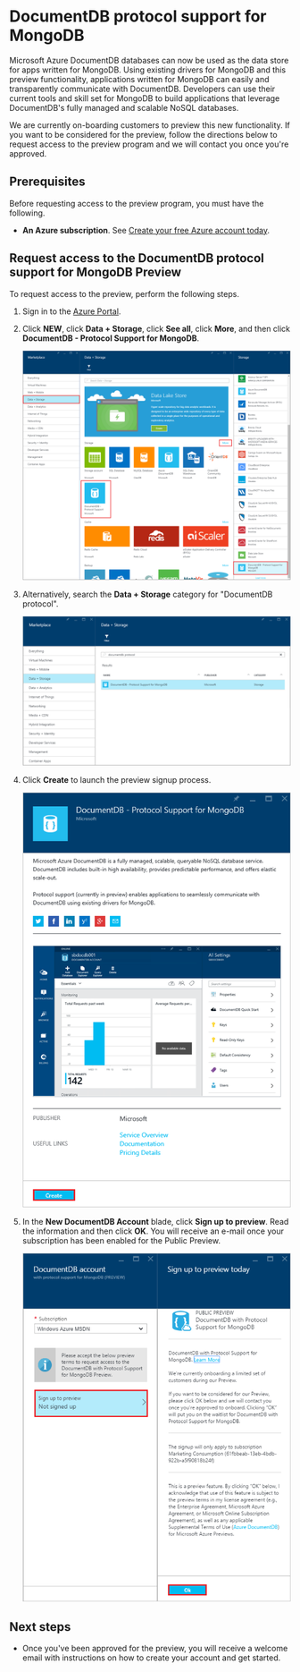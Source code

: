 <properties 
	pageTitle="DocumentDB protocol support for MongoDB | Microsoft Azure" 
	description="Learn about DocumentDB protocol support for MongoDB, now available for preview." 
	keywords="mongodb protocol, mongodb, mongo database"
	services="documentdb" 
	authors="stephbaron" 
	manager="jhubbard" 
	editor="" 
	documentationCenter=""/>

<tags 
	ms.service="documentdb" 
	ms.workload="data-services" 
	ms.tgt_pltfrm="na" 
	ms.devlang="na" 
	ms.topic="article" 
	ms.date="03/31/2016" 
	ms.author="stbaro"/>

# DocumentDB protocol support for MongoDB

Microsoft Azure DocumentDB databases can now be used as the data store for apps written for MongoDB. Using existing drivers for MongoDB and this preview functionality, applications written for MongoDB can easily and transparently communicate with DocumentDB.  Developers can use their current tools and skill set for MongoDB to build applications that leverage DocumentDB's fully managed and scalable NoSQL databases.

We are currently on-boarding customers to preview this new functionality.  If you want to be considered for the preview, follow the directions below to request access to the preview program and we will contact you once you're approved.    

## Prerequisites

Before requesting access to the preview program, you must have the following.

- **An Azure subscription**. See [Create your free Azure account today](https://azure.microsoft.com/free/).

## Request access to the DocumentDB protocol support for MongoDB Preview  

To request access to the preview, perform the following steps.

1. Sign in to the [Azure Portal](https://portal.azure.com).
2. Click **NEW**, click **Data + Storage**, click **See all**, click **More**, and then click **DocumentDB - Protocol Support for MongoDB**.

	![Screen shot of the Marketplace and Data + Storage blades, highlighting DocumentDB - Protocol Support for MongoDB, Mongo database](./media/documentdb-protocol-mongodb/marketplacegallery1.png)

3. Alternatively, search the **Data + Storage** category for "DocumentDB protocol".

	![Screen shot of the Marketplace and Data + Storage search blades, highlighting DocumentDB - Protocol Support for MongoDB, Mongo database](./media/documentdb-protocol-mongodb/marketplacegallery2.png)

4. Click **Create** to launch the preview signup process.

	![The DocumentDB - Protocol Support for MongoDB blade in the Azure portal](./media/documentdb-protocol-mongodb/marketplacegallery3.png)

5. In the **New DocumentDB Account** blade, click **Sign up to preview**. Read the information and then click **OK**. You will receive an e-mail once your subscription has been enabled for the Public Preview.

	![The Sign up to preview today blade for DocumentDB - Protocol Support for MongoDB in the Azure portal](./media/documentdb-protocol-mongodb/registerforpreview.png)


## Next steps
- Once you've been approved for the preview, you will receive a welcome email with instructions on how to create your account and get started.

 
